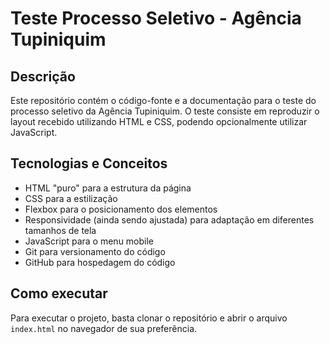 # Teste Processo Seletivo - Agência Tupiniquim

## Descrição

Este repositório contém o código-fonte e a documentação para o teste do processo seletivo da Agência Tupiniquim. O teste consiste em reproduzir o layout recebido utilizando HTML e CSS, podendo opcionalmente utilizar JavaScript.


## Tecnologias e Conceitos

- HTML "puro" para a estrutura da página
- CSS para a estilização
- Flexbox para o posicionamento dos elementos
- Responsividade (ainda sendo ajustada) para adaptação em diferentes tamanhos de tela
- JavaScript para o menu mobile
- Git para versionamento do código
- GitHub para hospedagem do código

## Como executar

Para executar o projeto, basta clonar o repositório e abrir o arquivo `index.html` no navegador de sua preferência.